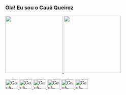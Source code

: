 ### Ola! Eu sou o Cauã Queiroz
<div>
  <a href="https://github.com/CauaQroz/">
  <img height="180em" src="https://github-readme-stats.vercel.app/api?username=CauaQroz&show_icons=true&theme=dark&include_all_commits=true&count_private=true"/>
  <img height="180em" src="https://github-readme-stats.vercel.app/api/top-langs/?username=CauaQroz&layout=compact&langs_count=16&theme=dark"/>
</div>
<div style="display: inline_block"><br>
  <img aling="center" alt="Cauã-Python" height="30" width="40" src="https://cdn.jsdelivr.net/gh/devicons/devicon/icons/python/python-original.svg">
  <img aling="center" alt="Cauã-JavaScript" height="30" width="40" src="https://cdn.jsdelivr.net/gh/devicons/devicon/icons/javascript/javascript-original.svg">
  <img aling="center" alt="Cauã-HTML5" height="30" width="40" src="https://cdn.jsdelivr.net/gh/devicons/devicon/icons/html5/html5-original.svg">
  <img aling="center" alt="Cauã-Illustrator" height="30" width="40" src="https://cdn.jsdelivr.net/gh/devicons/devicon/icons/illustrator/illustrator-line.svg">
  <img aling="center" alt="Cauã-CSS" height="30" width="40" src="https://cdn.jsdelivr.net/gh/devicons/devicon/icons/css3/css3-original.svg">
  <img aling="center" alt="Cauã-Linux" height="30" width="40" src="https://cdn.jsdelivr.net/gh/devicons/devicon/icons/linux/linux-original.svg">
</div>







